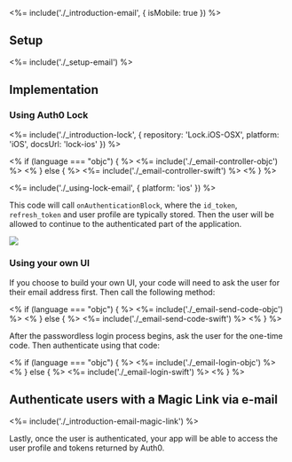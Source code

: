 <%= include('./_introduction-email', { isMobile: true }) %>

## Setup

<%= include('./_setup-email') %>

## Implementation

### Using Auth0 Lock

<%= include('./_introduction-lock', { repository: 'Lock.iOS-OSX', platform: 'iOS', docsUrl: 'lock-ios' }) %>

<% if (language === "objc") { %>
<%= include('./_email-controller-objc') %>
<% } else { %>
<%= include('./_email-controller-swift') %>
<% } %>

<%= include('./_using-lock-email', { platform: 'ios' }) %>

This code will call `onAuthenticationBlock`, where the `id_token`, `refresh_token` and user profile are typically stored. Then the user will be allowed to continue to the authenticated part of the application.

![](/media/articles/connections/passwordless/passwordless-email-enter-code-ios.png)

### Using your own UI

If you choose to build your own UI, your code will need to ask the user for their email address first. Then call the following method:

<% if (language === "objc") { %>
<%= include('./_email-send-code-objc') %>
<% } else { %>
<%= include('./_email-send-code-swift') %>
<% } %>

After the passwordless login process begins, ask the user for the one-time code. Then authenticate using that code:

<% if (language === "objc") { %>
<%= include('./_email-login-objc') %>
<% } else { %>
<%= include('./_email-login-swift') %>
<% } %>

## Authenticate users with a Magic Link via e-mail

<%= include('./_introduction-email-magic-link') %>

Lastly, once the user is authenticated, your app will be able to access the user profile and tokens returned by Auth0.
